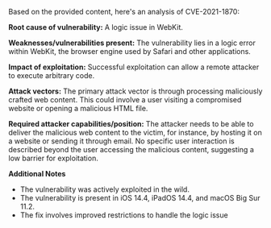 Based on the provided content, here's an analysis of CVE-2021-1870:

**Root cause of vulnerability:**
A logic issue in WebKit.

**Weaknesses/vulnerabilities present:**
The vulnerability lies in a logic error within WebKit, the browser engine used by Safari and other applications.

**Impact of exploitation:**
Successful exploitation can allow a remote attacker to execute arbitrary code.

**Attack vectors:**
The primary attack vector is through processing maliciously crafted web content. This could involve a user visiting a compromised website or opening a malicious HTML file.

**Required attacker capabilities/position:**
The attacker needs to be able to deliver the malicious web content to the victim, for instance, by hosting it on a website or sending it through email. No specific user interaction is described beyond the user accessing the malicious content, suggesting a low barrier for exploitation.

**Additional Notes**
- The vulnerability was actively exploited in the wild.
- The vulnerability is present in iOS 14.4, iPadOS 14.4, and macOS Big Sur 11.2.
- The fix involves improved restrictions to handle the logic issue